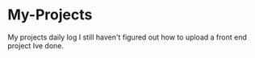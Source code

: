 # My-Projects
My projects
daily log I still haven't figured out how to upload a front end project Ive done.
